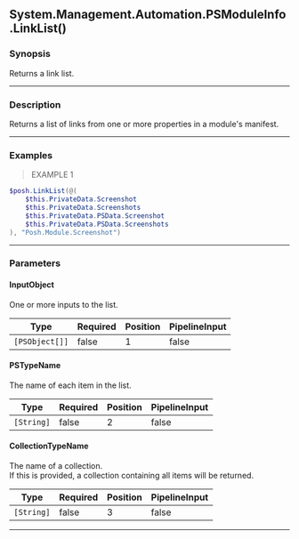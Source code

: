 System.Management.Automation.PSModuleInfo.LinkList()
----------------------------------------------------




### Synopsis
Returns a link list.



---


### Description

Returns a list of links from one or more properties in a module's manifest.



---


### Examples
> EXAMPLE 1

```PowerShell
$posh.LinkList(@(
    $this.PrivateData.Screenshot
    $this.PrivateData.Screenshots
    $this.PrivateData.PSData.Screenshot
    $this.PrivateData.PSData.Screenshots
), "Posh.Module.Screenshot")
```


---


### Parameters
#### **InputObject**

One or more inputs to the list.






|Type          |Required|Position|PipelineInput|
|--------------|--------|--------|-------------|
|`[PSObject[]]`|false   |1       |false        |



#### **PSTypeName**

The name of each item in the list.






|Type      |Required|Position|PipelineInput|
|----------|--------|--------|-------------|
|`[String]`|false   |2       |false        |



#### **CollectionTypeName**

The name of a collection.  
If this is provided, a collection containing all items will be returned.






|Type      |Required|Position|PipelineInput|
|----------|--------|--------|-------------|
|`[String]`|false   |3       |false        |





---
